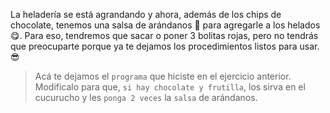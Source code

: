 <gs-attire attire-url="https://raw.githubusercontent.com/MumukiProject/mumuki-guia-gobstones-alternativa-kids/master/assets/attires/config.json"> </gs-attire> <gs-toolbox toolbox-url="https://raw.githubusercontent.com/MumukiProject/mumuki-guia-gobstones-muchos-sabores-combinados-kids/master/assets/toolbox.xml"> </gs-toolbox>

La heladería se está agrandando y ahora, además de los chips de chocolate, tenemos una salsa de arándanos :grapes: para agregarle a los helados :yum:. Para eso, tendremos que sacar o poner 3 bolitas rojas, pero no tendrás que preocuparte porque ya te dejamos los procedimientos listos para usar. :sunglasses:

> Acá te dejamos el `programa` que hiciste en el ejercicio anterior. Modificalo para que, `si hay chocolate y frutilla`, los sirva en el cucurucho y les `ponga 2 veces` la `salsa` de arándanos. 

